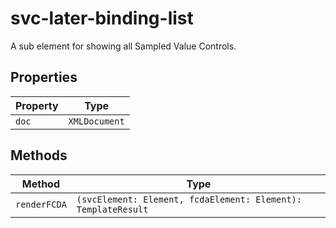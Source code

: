 # svc-later-binding-list

A sub element for showing all Sampled Value Controls.

## Properties

| Property | Type          |
|----------|---------------|
| `doc`    | `XMLDocument` |

## Methods

| Method       | Type                                             |
|--------------|--------------------------------------------------|
| `renderFCDA` | `(svcElement: Element, fcdaElement: Element): TemplateResult` |
